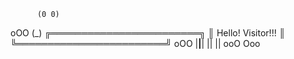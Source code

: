 
          (0 0)
   oOO     (_)
╔════════════════════════╗
║    Hello! Visitor!!!   ║
╚════════════════════════╝
                      oOO
        |__|__|
         || ||
        ooO Ooo
